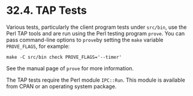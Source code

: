 # 32.4. TAP Tests

Various tests, particularly the client program tests under `src/bin`, use the Perl TAP tools and are run using the Perl testing program `prove`. You can pass command-line options to `prove`by setting the `make` variable `PROVE_FLAGS`, for example:

```text
make -C src/bin check PROVE_FLAGS='--timer'
```

See the manual page of `prove` for more information.

The TAP tests require the Perl module `IPC::Run`. This module is available from CPAN or an operating system package.

